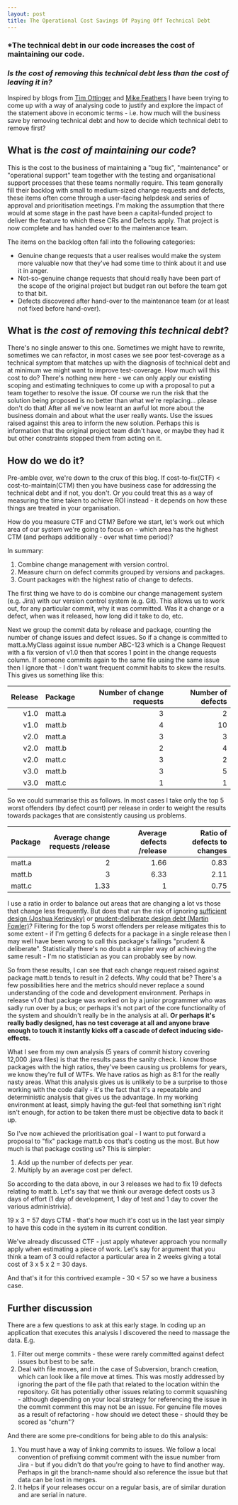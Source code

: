 ```yaml
---
layout: post
title: The Operational Cost Savings Of Paying Off Technical Debt
---
```


### *The technical debt in our code increases the cost of maintaining our code.

### *Is the cost of removing this technical debt less than the cost of leaving it in?*

Inspired by blogs from [Tim Ottinger][1] and [Mike Feathers][2] I have been trying to come up with a way of analysing code to justify and explore the impact of the statement above in economic terms - i.e. how much will the business save by removing technical debt and how to decide which technical debt to remove first?

What is _the cost of maintaining our code_?
-------------------------------------------

This is the cost to the business of maintaining a "bug fix", "maintenance" or "operational support" team together with the testing and organisational support processes that these teams normally require. This team generally fill their backlog with small to medium-sized change requests and defects, these items often come through a user-facing helpdesk and series of approval and prioritisation meetings. I'm making the assumption that there would at some stage in the past have been a capital-funded project to deliver the feature to which these CRs and Defects apply. That project is now complete and has handed over to the maintenance team. 

The items on the backlog often fall into the following categories:

* Genuine change requests that a user realises would make the system more valuable now that they've had some time to think about it and use it in anger.
* Not-so-genuine change requests that should really have been part of the scope of the original project but budget ran out before the team got to that bit.
* Defects discovered after hand-over to the maintenance team (or at least not fixed before hand-over).

What is _the cost of removing this technical debt_?
---------------------------------------------------

There's no single answer to this one. Sometimes we might have to rewrite, sometimes we can refactor, in most cases we see poor test-coverage as a technical symptom that matches up with the diagnosis of technical debt and at minimum we might want to improve test-coverage. How much will this cost to do? There's nothing new here - we can only apply our existing scoping and estimating techniques to come up with a proposal to put a team together to resolve the issue. Of course we run the risk that the solution being proposed is no better than what we're replacing... please don't do that! After all we've now learnt an awful lot more about the business domain and about what the user really wants. Use the issues raised against this area to inform the new solution. Perhaps this is information that the original project team didn't have, or maybe they had it but other constraints stopped them from acting on it.

How do we do it?
------------------

Pre-amble over, we're down to the crux of this blog. If cost-to-fix(CTF) < cost-to-maintain(CTM) then you have business case for addressing the technical debt and if not, you don't. Or you could treat this as a way of measuring the time taken to achieve ROI instead - it depends on how these things are treated in your organisation.

How do you measure CTF and CTM? Before we start, let's work out which area of our system we're going to focus on - which area has the highest CTM (and perhaps additionally - over what time period)?

In summary:
1. Combine change management with version control.
2. Measure churn on defect commits grouped by versions and packages.
3. Count packages with the highest ratio of change to defects.
 
The first thing we have to do is combine our change management system (e.g. Jira) with our version control system (e.g. Git). This allows us to work out, for any particular commit, why it was committed. Was it a change or a defect, when was it released, how long did it take to do, etc.

Next we group the commit data by release and package, counting the number of change issues and defect issues. So if a change is committed to matt.a.MyClass against issue number ABC-123 which is a Change Request with a fix version of v1.0 then that scores 1 point in the change requests column. If someone commits again to the same file using the same issue then I ignore that - I don't want frequent commit habits to skew the results. This gives us something like this:

Release | Package    | Number of change requests |  Number of defects
-------:|:-----------|--------------------------:|------------------:
v1.0    |matt.a      | 3                         | 2
v1.0    |matt.b      | 4                         | 10
v2.0    |matt.a      | 3                         | 3
v2.0    |matt.b      | 2                         | 4
v2.0    |matt.c      | 3                         | 2
v3.0    |matt.b      | 3                         | 5
v3.0    |matt.c      | 1                         | 1

So we could summarise this as follows. In most cases I take only the top 5 worst offenders (by defect count) per release in order to weight the results towards packages that are consistently causing us problems.

Package            | Average change requests /release | Average defects /release | Ratio of defects to changes
:------------------|---------------------------------:|-------------------------:|---------------------------:  
matt.a             | 2                                | 1.66                     | 0.83 
matt.b             | 3                                | 6.33                     | 2.11 
matt.c             | 1.33                             | 1                        | 0.75

I use a ratio in order to balance out areas that are changing a lot vs those that change less frequently. But does that run the risk of ignoring [sufficient design (Joshua Kerievsky)][3] or [prudent-deliberate design debt (Martin Fowler)][4]? Filtering for the top 5 worst offenders per release mitigates this to some extent - if I'm getting 6 defects for a package in a single release then I may well have been wrong to call this package's failings "prudent & deliberate". Statistically there's no doubt a simpler way of achieving the same result - I'm no statistician as you can probably see by now.

So from these results, I can see that each change request raised against package matt.b tends to result in 2 defects. Why could that be? There's a few possibilities here and the metrics should never replace a sound understanding of the code and development environment. Perhaps in release v1.0 that package was worked on by a junior programmer who was sadly run over by a bus; or perhaps it's not part of the core functionality of the system and shouldn't really be in the analysis at all. **Or perhaps it's really badly designed, has no test coverage at all and anyone brave enough to touch it instantly kicks off a cascade of defect inducing side-effects.**

What I see from my own analysis (5 years of commit history covering 12,000 .java files) is that the results pass the sanity check. I _know_ those packages with the high ratios, they've been causing us problems for years, we know they're full of WTFs. We have ratios as high as 8:1 for the really nasty areas. What this analysis gives us is unlikely to be a surprise to those working with the code daily - it's the fact that it's a repeatable and deterministic analysis that gives us the advantage. In my working environment at least, simply having the gut-feel that something isn't right isn't enough, for action to be taken there must be objective data to back it up.

So I've now achieved the prioritisation goal - I want to put forward a proposal to "fix" package matt.b cos that's costing us the most. But how much is that package costing us? This is simpler:

1. Add up the number of defects per year.
2. Multiply by an average cost per defect.

So according to the data above, in our 3 releases we had to fix 19 defects relating to matt.b. Let's say that we think our average defect costs us 3 days of effort (1 day of development, 1 day of test and 1 day to cover the various administrivia). 

19 x 3 = 57 days CTM - that's how much it's cost us in the last year simply to have this code in the system in its current condition.
 
We've already discussed CTF - just apply whatever approach you normally apply when estimating a piece of work. Let's say for argument that you think a team of 3 could refactor a particular area in 2 weeks giving a total cost of 3 x 5 x 2 = 30 days.

And that's it for this contrived example - 30 < 57 so we have a business case.

Further discussion
------------------

There are a few questions to ask at this early stage. In coding up an application that executes this analysis I discovered the need to massage the data. E.g.

1. Filter out merge commits - these were rarely committed against defect issues but best to be safe.
2. Deal with file moves, and in the case of Subversion, branch creation, which can look like a file move at times. This was mostly addressed by ignoring the part of the file path that related to the location within the repository. Git has potentially other issues relating to commit squashing - although depending on your local strategy for referencing the issue in the commit comment this may not be an issue. For genuine file moves as a result of refactoring - how should we detect these - should they be scored as "churn"?

And there are some pre-conditions for being able to do this analysis:

1. You must have a way of linking commits to issues. We follow a local convention of prefixing commit comment with the issue number from Jira - but if you didn't do that you're going to have to find another way. Perhaps in git the branch-name should also reference the issue but that data can be lost in merges.
2. It helps if your releases occur on a regular basis, are of similar duration and are serial in nature.

[1]: http://agileotter.blogspot.com/2010/10/heatmap-new-hotness.html
[2]: http://michaelfeathers.typepad.com/michael_feathers_blog/2011/01/measuring-the-closure-of-code.html
[3]:  https://elearning.industriallogic.com/gh/submit?Action=PageAction&album=blog2009&path=blog2009/2010/sufficientDesign&devLanguage=Java
[4]: http://martinfowler.com/bliki/TechnicalDebtQuadrant.html
